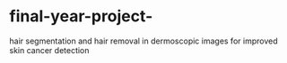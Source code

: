 # final-year-project-
hair segmentation and hair removal in dermoscopic images for improved skin cancer detection 
